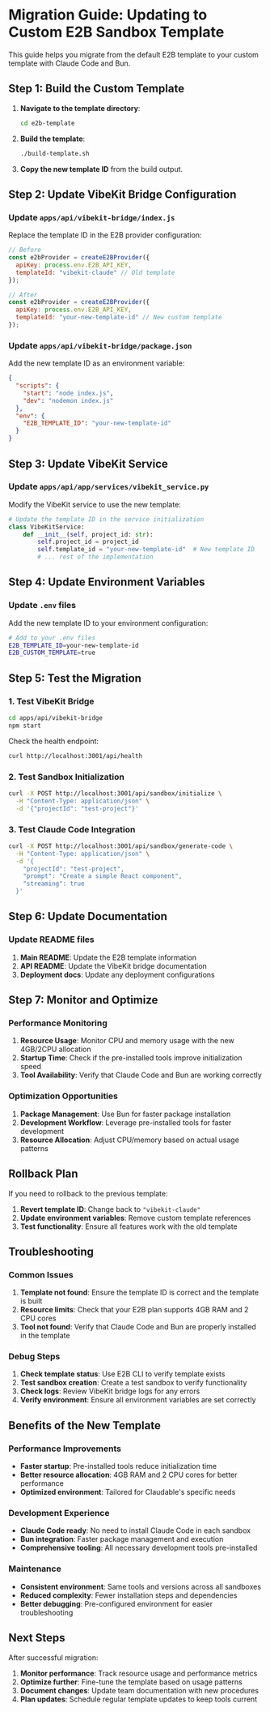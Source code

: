 # Migration Guide: Updating to Custom E2B Sandbox Template

This guide helps you migrate from the default E2B template to your custom template with Claude Code and Bun.

## Step 1: Build the Custom Template

1. **Navigate to the template directory**:
   ```bash
   cd e2b-template
   ```

2. **Build the template**:
   ```bash
   ./build-template.sh
   ```

3. **Copy the new template ID** from the build output.

## Step 2: Update VibeKit Bridge Configuration

### Update `apps/api/vibekit-bridge/index.js`

Replace the template ID in the E2B provider configuration:

```javascript
// Before
const e2bProvider = createE2BProvider({
  apiKey: process.env.E2B_API_KEY,
  templateId: "vibekit-claude" // Old template
});

// After
const e2bProvider = createE2BProvider({
  apiKey: process.env.E2B_API_KEY,
  templateId: "your-new-template-id" // New custom template
});
```

### Update `apps/api/vibekit-bridge/package.json`

Add the new template ID as an environment variable:

```json
{
  "scripts": {
    "start": "node index.js",
    "dev": "nodemon index.js"
  },
  "env": {
    "E2B_TEMPLATE_ID": "your-new-template-id"
  }
}
```

## Step 3: Update VibeKit Service

### Update `apps/api/app/services/vibekit_service.py`

Modify the VibeKit service to use the new template:

```python
# Update the template ID in the service initialization
class VibeKitService:
    def __init__(self, project_id: str):
        self.project_id = project_id
        self.template_id = "your-new-template-id"  # New template ID
        # ... rest of the implementation
```

## Step 4: Update Environment Variables

### Update `.env` files

Add the new template ID to your environment configuration:

```bash
# Add to your .env files
E2B_TEMPLATE_ID=your-new-template-id
E2B_CUSTOM_TEMPLATE=true
```

## Step 5: Test the Migration

### 1. Test VibeKit Bridge

```bash
cd apps/api/vibekit-bridge
npm start
```

Check the health endpoint:
```bash
curl http://localhost:3001/api/health
```

### 2. Test Sandbox Initialization

```bash
curl -X POST http://localhost:3001/api/sandbox/initialize \
  -H "Content-Type: application/json" \
  -d '{"projectId": "test-project"}'
```

### 3. Test Claude Code Integration

```bash
curl -X POST http://localhost:3001/api/sandbox/generate-code \
  -H "Content-Type: application/json" \
  -d '{
    "projectId": "test-project",
    "prompt": "Create a simple React component",
    "streaming": true
  }'
```

## Step 6: Update Documentation

### Update README files

1. **Main README**: Update the E2B template information
2. **API README**: Update the VibeKit bridge documentation
3. **Deployment docs**: Update any deployment configurations

## Step 7: Monitor and Optimize

### Performance Monitoring

1. **Resource Usage**: Monitor CPU and memory usage with the new 4GB/2CPU allocation
2. **Startup Time**: Check if the pre-installed tools improve initialization speed
3. **Tool Availability**: Verify that Claude Code and Bun are working correctly

### Optimization Opportunities

1. **Package Management**: Use Bun for faster package installation
2. **Development Workflow**: Leverage pre-installed tools for faster development
3. **Resource Allocation**: Adjust CPU/memory based on actual usage patterns

## Rollback Plan

If you need to rollback to the previous template:

1. **Revert template ID**: Change back to `"vibekit-claude"`
2. **Update environment variables**: Remove custom template references
3. **Test functionality**: Ensure all features work with the old template

## Troubleshooting

### Common Issues

1. **Template not found**: Ensure the template ID is correct and the template is built
2. **Resource limits**: Check that your E2B plan supports 4GB RAM and 2 CPU cores
3. **Tool not found**: Verify that Claude Code and Bun are properly installed in the template

### Debug Steps

1. **Check template status**: Use E2B CLI to verify template exists
2. **Test sandbox creation**: Create a test sandbox to verify functionality
3. **Check logs**: Review VibeKit bridge logs for any errors
4. **Verify environment**: Ensure all environment variables are set correctly

## Benefits of the New Template

### Performance Improvements
- **Faster startup**: Pre-installed tools reduce initialization time
- **Better resource allocation**: 4GB RAM and 2 CPU cores for better performance
- **Optimized environment**: Tailored for Claudable's specific needs

### Development Experience
- **Claude Code ready**: No need to install Claude Code in each sandbox
- **Bun integration**: Faster package management and execution
- **Comprehensive tooling**: All necessary development tools pre-installed

### Maintenance
- **Consistent environment**: Same tools and versions across all sandboxes
- **Reduced complexity**: Fewer installation steps and dependencies
- **Better debugging**: Pre-configured environment for easier troubleshooting

## Next Steps

After successful migration:

1. **Monitor performance**: Track resource usage and performance metrics
2. **Optimize further**: Fine-tune the template based on usage patterns
3. **Document changes**: Update team documentation with new procedures
4. **Plan updates**: Schedule regular template updates to keep tools current
